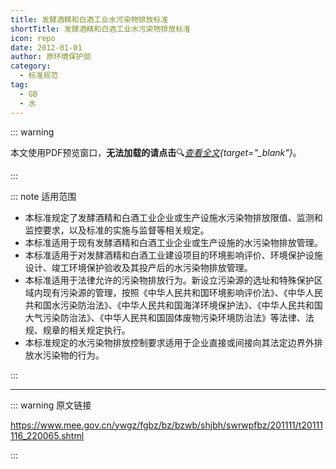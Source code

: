 ```yaml
---
title: 发酵酒精和白酒工业水污染物排放标准
shortTitle: 发酵酒精和白酒工业水污染物排放标准
icon: repo
date: 2012-01-01
author: 原环境保护部
category:
  - 标准规范
tag:
  - GB
  - 水
---
```


::: warning

本文使用PDF预览窗口<Badge text="基于Chromium内核" type="tip" />，**无法加载的请点击**:mag:*[查看全文](/static/pdf/P8/GB/GB-27631-2011.pdf){target="_blank"}*。

:::

::: note 适用范围

- 本标准规定了发酵酒精和白酒工业企业或生产设施水污染物排放限值、监测和监控要求，以及标准的实施与监督等相关规定。
- 本标准适用于现有发酵酒精和白酒工业企业或生产设施的水污染物排放管理。
- 本标准适用于对发酵酒精和白酒工业建设项目的环境影响评价、环境保护设施设计、竣工环境保护验收及其投产后的水污染物排放管理。
- 本标准适用于法律允许的污染物排放行为。新设立污染源的选址和特殊保护区域内现有污染源的管理，按照《中华人民共和国环境影响评价法》、《中华人民共和国水污染防治法》、《中华人民共和国海洋环境保护法》、《中华人民共和国大气污染防治法》、《中华人民共和国固体废物污染环境防治法》等法律、法规、规章的相关规定执行。
- 本标准规定的水污染物排放控制要求适用于企业直接或间接向其法定边界外排放水污染物的行为。

:::

<PDF url="/static/pdf/P8/GB/GB-27631-2011.pdf" :zoom=90 height="1020px" />

---

::: warning 原文链接

<https://www.mee.gov.cn/ywgz/fgbz/bz/bzwb/shjbh/swrwpfbz/201111/t20111116_220065.shtml>

:::